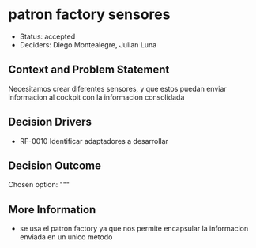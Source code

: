 # patron factory sensores

* Status: accepted
* Deciders: Diego Montealegre, Julian Luna

## Context and Problem Statement

Necesitamos crear diferentes sensores,  y que estos puedan enviar informacion al cockpit con la informacion consolidada

## Decision Drivers

* RF-0010 Identificar adaptadores a desarrollar

## Decision Outcome

Chosen option: """

## More Information
* se usa el patron factory ya que nos permite encapsular la informacion enviada en un unico metodo
